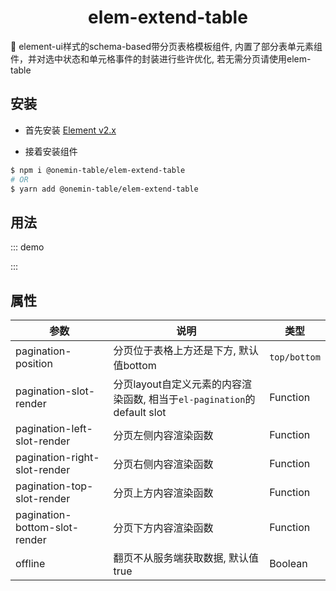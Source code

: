 <h1 align="center">elem-extend-table</h1>

🚀 element-ui样式的schema-based带分页表格模板组件, 内置了部分表单元素组件，并对选中状态和单元格事件的封装进行些许优化, 若无需分页请使用elem-table

## 安装

* 首先安装 [Element v2.x](https://github.com/ElemeFE/element)

* 接着安装组件

```bash
$ npm i @onemin-table/elem-extend-table
# OR
$ yarn add @onemin-table/elem-extend-table
```

## 用法

::: demo
<template>
  <elem-extend-table
    :data="data"
    :columns="columns"
    :default-sort="{ prop: 'name', order: 'descending' }"
    :pagination-left-slot-render="leftSlot"
    @current-change="handleCurrentChange"
  />
</template>

<script>
  export default {
    data() {
      return {
        data: new Array(100).fill(0).map((e, i) => ({
          index: i,
          name: `name_${Math.random(10)}_${i}`,
        })),
      };
    },

    computed: {
      columns() {
        return [{
          label: '编号',
          prop: 'index',
          filters: [{ text: '98', value: 98 }, { text: '24', value: 24 }],
        }, {
          label: '名称',
          prop: 'name',
          sortable: true,
        }];
      },
    },

    methods: {
      handleCurrentChange(page) {
        console.warn(page);
      },

      leftSlot(h) {
        return h('i', { class: 'el-icon-time' });
      },
    },
  };
</script>

<style>
.elem-pagination {
  display: flex;
}
</style>
:::

## 属性

| 参数        | 说明           | 类型  |
| ------------- |---------------| ------|
| pagination-position | 分页位于表格上方还是下方, 默认值bottom | `top/bottom` |
| pagination-slot-render | 分页layout自定义元素的内容渲染函数, 相当于`el-pagination`的default slot | Function |
| pagination-left-slot-render | 分页左侧内容渲染函数 | Function |
| pagination-right-slot-render | 分页右侧内容渲染函数 | Function |
| pagination-top-slot-render | 分页上方内容渲染函数 | Function |
| pagination-bottom-slot-render | 分页下方内容渲染函数 | Function |
| offline | 翻页不从服务端获取数据, 默认值true | Boolean |